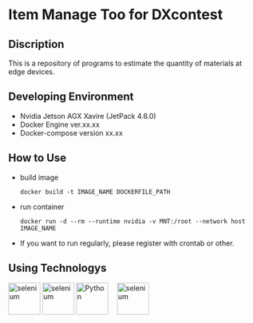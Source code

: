 # Item Manage Too for DXcontest

## Discription
This is a repository of programs to estimate the quantity of materials at edge devices.

## Developing Environment
- Nvidia Jetson AGX Xavire (JetPack 4.6.0)
- Docker Engine ver.xx.xx
- Docker-compose version xx.xx

## How to Use

- build image
    ```
    docker build -t IMAGE_NAME DOCKERFILE_PATH
    ```
- run container
    ```
    docker run -d --rm --runtime nvidia -v MNT:/root --network host IMAGE_NAME
    ```
- If you want to run regularly, please register with crontab or other.

## Using Technologys

<p align="left"> 
    <a href="https://www.nvidia.com/en-us/autonomous-machines/embedded-systems//">
    <img alt="selenium" height="64px" src="https://www.openrtm.org/openrtm/sites/default/files/6341/NV_JETSON_TX1_LOGO4.png" /></a>
    <a href="https://www.docker.com/">
    <img alt="selenium" height="64px" src="https://www.docker.com/wp-content/uploads/2022/03/vertical-logo-monochromatic.png" /></a>
    <a href="https://www.python.org/">
    <img alt="Python" height="64px" src="https://upload.wikimedia.org/wikipedia/commons/thumb/c/c3/Python-logo-notext.svg/165px-Python-logo-notext.svg.png" /></a>　
    <a href="https://www.tensorflow.org/">
    <img alt="selenium" height="64px" src="https://upload.wikimedia.org/wikipedia/commons/2/2d/Tensorflow_logo.svg" /></a>
  
</p>
